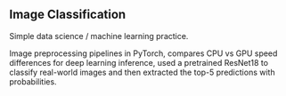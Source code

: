 ## Image Classification 

Simple data science / machine learning practice. <br>

Image preprocessing pipelines in PyTorch, compares CPU vs GPU speed differences for deep learning inference, used a pretrained ResNet18 to classify real-world images and then extracted the top-5 predictions with probabilities. 
 

